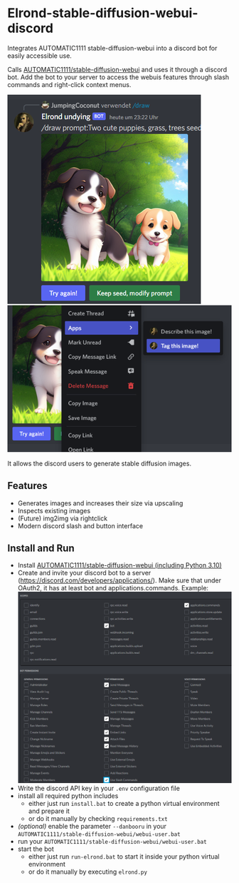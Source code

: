 # Elrond-stable-diffusion-webui-discord
 Integrates AUTOMATIC1111 stable-diffusion-webui into a discord bot for easily accessible use. 

 Calls [AUTOMATIC1111/stable-diffusion-webui](https://github.com/AUTOMATIC1111/stable-diffusion-webui) and uses it through a discord bot. Add the bot to your server to access the webuis features through slash commands and right-click context menus.

![readme-1.png](readme-1.png)
![readme-1.png](readme-2.png)

It allows the discord users to generate stable diffusion images.

## Features

- Generates images and increases their size via upscaling
- Inspects existing images
- (Future) img2img via rightclick
- Modern discord slash and button interface

## Install and Run

- Install [AUTOMATIC1111/stable-diffusion-webui (including Python 3.10)](https://github.com/AUTOMATIC1111/stable-diffusion-webui#installation-and-running)
- Create and invite your discord bot to a server (https://discord.com/developers/applications/). Make sure that under OAuth2, it has at least bot and applications.commands. Example: ![readme-3.png](readme-3.png)
- Write the discord API key in your `.env` configuration file
- install all required python includes
  - either just run `install.bat` to create a python virtual environment and prepare it
  - or do it manually by checking `requirements.txt`
- *(optional)* enable the parameter `--danbooru` in your `AUTOMATIC1111/stable-diffusion-webui/webui-user.bat`
- run your `AUTOMATIC1111/stable-diffusion-webui/webui-user.bat`
- start the bot
  - either just run `run-elrond.bat` to start it inside your python virtual environment
  - or do it manually by executing `elrond.py`
